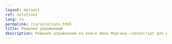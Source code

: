 ```yaml
---
layout: default
ref: solutions
lang: ru
permalink: /ru/solutions.html
title: Решения упражнений
description: Решения упражнений из книги Ника Моргана «JavaScript для детей» на русском языке
---
```


<script src="https://gist.github.com/a1ip/e4db82cd10b9558e1048e11bca8d4d32.js"></script>
